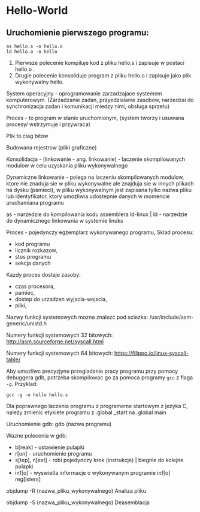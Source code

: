 # Hello-World

## Uruchomienie pierwszego programu:

```
as hello.s -o hello.o
ld hello.o -o hello
```

1. Pierwsze polecenie kompiluje kod z pliku hello.s i zapisuje w postaci hello.o .
2. Drugie polecenie konsoliduje program z pliku hello.o i zapisuje jako plik wykonywalny hello.

System operacyjny - oprogramowanie zarzadzajace systemem komputerowym. (Zarzadzanie zadan, przyedzialanie zasobow, narzedzai do synchronizacja zadan i komunikacji miedzy nimi, obsluga sprzetu)

Proces - to program w stanie uruchomionym, (system tworzy i usuwana procesy/ wstrzymuje i przywraca)

Plik to ciag bitow

Budowana rejestrow (pliki graficzne)

Konsolidacja - (linkowanie - ang. linkowanie) - laczenie skompilowanych modulow w celu uzyskania pliku wykonywalnego

Dynamiczne linkowanie - polega na laczeniu skompilowanych modulow, ktore nie znaduja sie w pliku wykonywalne ale znajduja sie w innych plikach na dysku (pamieci), w pliku wykonywalnym jest zapisana tylko nazwa pliku lub identyfikator, ktory umozliwia udostepnie danych w momencie uruchamiana programu

as - narzedzie do kompilowania kodu assemblera
ld-linux | ld - narzedzie do dynamicznego linkowania w systemie linuks
 
Proces - pojedynczy egzemplarz wykonywanego programu,
Sklad procesu:
- kod programu
- licznik rozkazow,
- stos programu
- sekcja danych

Kazdy proces dostaje zasoby:
- czas procesora,
- pamiec,
- dostep do urzadzen wyjscia-wejscia,
- pliki,

Nazwy funkcji systemowych mozna znalezc pod sciezka:
/usr/include/asm-generic/unistd.h

Numery funkcji systemowych 32 bitowych:
http://asm.sourceforge.net/syscall.html

Numery funkcji systemowych 64 bitowych:
https://filippo.io/linux-syscall-table/

Aby umozliwc precyzjyne przegladanie pracy programu przy pomocy debuggera gdb, potrzeba skompilowac go
za pomoca programy `gcc` z flaga `-g`.
Przyklad:

```
gcc -g -o hello hello.s
```
Dla poprawnego laczenia programu z programeme startowym z jezyka C, nalezy zmienic etykiete programu z
.global _start na .global main

Uruchomienie gdb:
gdb (nazwa programu)

Wazne polecenia w gdb:
- b[reak] - ustawienie pulapki
- r[un] - uruchomienie programu
- s[tep], n[ext] - robi pojedynczy krok (instrukcje) | biegnie do kolejne pulapki
- inf[o] - wyswietla informacje o wykonywanym programie 
	inf[o] reg[isters]

objdump -R (nazwa_pliku_wykonywalnego)
Analiza pliku

objdump -S (nazwa_pliku_wykonywalnego)
Deasemblacja


